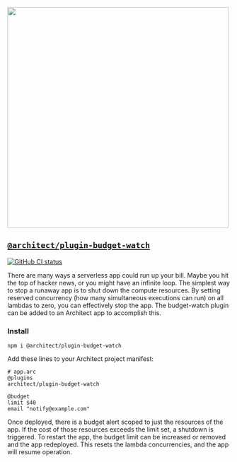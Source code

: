 [<img src="https://s3-us-west-2.amazonaws.com/arc.codes/architect-logo-500b@2x.png" width=500>](https://www.npmjs.com/package/@architect/plugin-budget-watch)

## [`@architect/plugin-budget-watch`](https://www.npmjs.com/package/@architect/plugin-budget-watch)

[![GitHub CI status](https://github.com/architect/plugin-budget-watch/workflows/Node%20CI/badge.svg)](https://github.com/architect/plugin-budget-watch/actions?query=workflow%3A%22Node+CI%22)

There are many ways a serverless app could run up your bill. Maybe you hit the top of hacker news, or you might have an infinite loop. The simplest way to stop a runaway app is to shut down the compute resources. By setting reserved concurrency (how many simultaneous executions can run) on all lambdas to zero, you can effectively stop the app. The budget-watch plugin can be added to an Architect app to accomplish this. 

### Install

`npm i @architect/plugin-budget-watch`

Add these lines to your Architect project manifest:

```arc
# app.arc
@plugins
architect/plugin-budget-watch
    
@budget
limit $40
email "notify@example.com"
```

Once deployed, there is a budget alert scoped to just the resources of the app. If the cost of those resources exceeds the limit set, a shutdown is triggered. To restart the app, the budget limit can be increased or removed and the app redeployed. This resets the lambda concurrencies, and the app will resume operation. 



